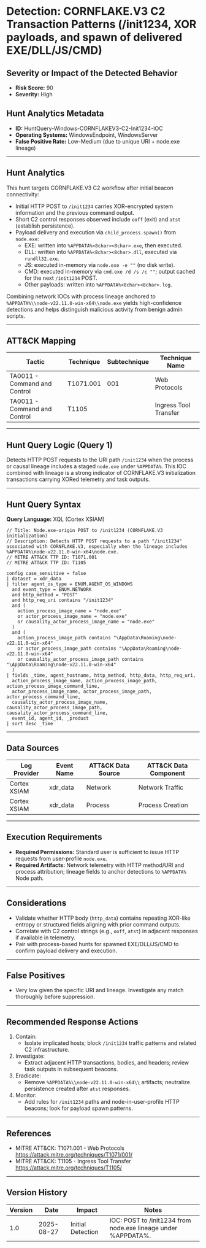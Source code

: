 # Detection: CORNFLAKE.V3 C2 Transaction Patterns (/init1234, XOR payloads, and spawn of delivered EXE/DLL/JS/CMD)

## Severity or Impact of the Detected Behavior
- **Risk Score:** 90
- **Severity:** High

## Hunt Analytics Metadata
- **ID:** HuntQuery-Windows-CORNFLAKEV3-C2-Init1234-IOC
- **Operating Systems:** WindowsEndpoint, WindowsServer
- **False Positive Rate:** Low-Medium (due to unique URI + node.exe lineage)

---

## Hunt Analytics
This hunt targets CORNFLAKE.V3 C2 workflow after initial beacon connectivity:

- Initial HTTP POST to `/init1234` carries XOR-encrypted system information and the previous command output.
- Short C2 control responses observed include `ooff` (exit) and `atst` (establish persistence).
- Payload delivery and execution via `child_process.spawn()` from `node.exe`:
  - EXE: written into `%APPDATA%<8char><8char>.exe`, then executed.
  - DLL: written into `%APPDATA%<8char><8char>.dll`, executed via `rundll32.exe`.
  - JS: executed in-memory via `node.exe -e ""` (no disk write).
  - CMD: executed in-memory via `cmd.exe /d /s /c ""`; output cached for the next `/init1234` POST.
  - Other payloads: written into `%APPDATA%<8char><8char>.log`.

Combining network IOCs with process lineage anchored to `%APPDATA%\\node-v22.11.0-win-x64\\node.exe` yields high-confidence detections and helps distinguish malicious activity from benign admin scripts.

---

## ATT&CK Mapping

| Tactic                        | Technique  | Subtechnique | Technique Name        |
|------------------------------|------------|--------------|-----------------------|
| TA0011 - Command and Control | T1071.001  | 001          | Web Protocols         |
| TA0011 - Command and Control | T1105      |              | Ingress Tool Transfer |

---

## Hunt Query Logic (Query 1)
Detects HTTP POST requests to the URI path `/init1234` when the process or causal lineage includes a staged `node.exe` under `%APPDATA%`. This IOC combined with lineage is a strong indicator of CORNFLAKE.V3 initialization transactions carrying XORed telemetry and task outputs.

---

## Hunt Query Syntax

**Query Language:** XQL (Cortex XSIAM)

```xql
// Title: Node.exe-origin POST to /init1234 (CORNFLAKE.V3 initialization)
// Description: Detects HTTP POST requests to a path "/init1234" associated with CORNFLAKE.V3, especially when the lineage includes %APPDATA%\node-v22.11.0-win-x64\node.exe.
// MITRE ATT&CK TTP ID: T1071.001
// MITRE ATT&CK TTP ID: T1105

config case_sensitive = false  
| dataset = xdr_data  
| filter agent_os_type = ENUM.AGENT_OS_WINDOWS  
  and event_type = ENUM.NETWORK  
  and http_method = "POST"  
  and http_req_uri contains "/init1234"  
  and (  
    action_process_image_name = "node.exe"  
    or actor_process_image_name = "node.exe"  
    or causality_actor_process_image_name = "node.exe"  
  )  
  and (  
    action_process_image_path contains "\AppData\Roaming\node-v22.11.0-win-x64"  
    or actor_process_image_path contains "\AppData\Roaming\node-v22.11.0-win-x64"  
    or causality_actor_process_image_path contains "\AppData\Roaming\node-v22.11.0-win-x64"  
  )  
| fields _time, agent_hostname, http_method, http_data, http_req_uri, 
  action_process_image_name, action_process_image_path, action_process_image_command_line,  
  actor_process_image_name, actor_process_image_path, actor_process_command_line,  
  causality_actor_process_image_name, causality_actor_process_image_path, causality_actor_process_command_line,  
  event_id, agent_id, _product  
| sort desc _time   
```

---

## Data Sources

| Log Provider | Event Name | ATT&CK Data Source | ATT&CK Data Component |
|--------------|------------|--------------------|-----------------------|
| Cortex XSIAM | xdr_data   | Network            | Network Traffic       |
| Cortex XSIAM | xdr_data   | Process            | Process Creation      |

---

## Execution Requirements
- **Required Permissions:** Standard user is sufficient to issue HTTP requests from user-profile `node.exe`.
- **Required Artifacts:** Network telemetry with HTTP method/URI and process attribution; lineage fields to anchor detections to `%APPDATA%` Node path.

---

## Considerations
- Validate whether HTTP body (`http_data`) contains repeating XOR-like entropy or structured fields aligning with prior command outputs.
- Correlate with C2 control strings (e.g., `ooff`, `atst`) in adjacent responses if available in telemetry.
- Pair with process-based hunts for spawned EXE/DLL/JS/CMD to confirm payload delivery and execution.

---

## False Positives
- Very low given the specific URI and lineage. Investigate any match thoroughly before suppression.

---

## Recommended Response Actions
1) Contain:
   - Isolate implicated hosts; block `/init1234` traffic patterns and related C2 infrastructure.
2) Investigate:
   - Extract adjacent HTTP transactions, bodies, and headers; review task outputs in subsequent beacons.
3) Eradicate:
   - Remove `%APPDATA%\\node-v22.11.0-win-x64\\` artifacts; neutralize persistence created after `atst` responses.
4) Monitor:
   - Add rules for `/init1234` paths and node-in-user-profile HTTP beacons; look for payload spawn patterns.

---

## References
- MITRE ATT&CK: T1071.001 - Web Protocols https://attack.mitre.org/techniques/T1071/001/
- MITRE ATT&CK: T1105 - Ingress Tool Transfer https://attack.mitre.org/techniques/T1105/

---

## Version History

| Version | Date       | Impact              | Notes                                                          |
|---------|------------|---------------------|----------------------------------------------------------------|
| 1.0     | 2025-08-27 | Initial Detection   | IOC: POST to /init1234 from node.exe lineage under %APPDATA%.  |
